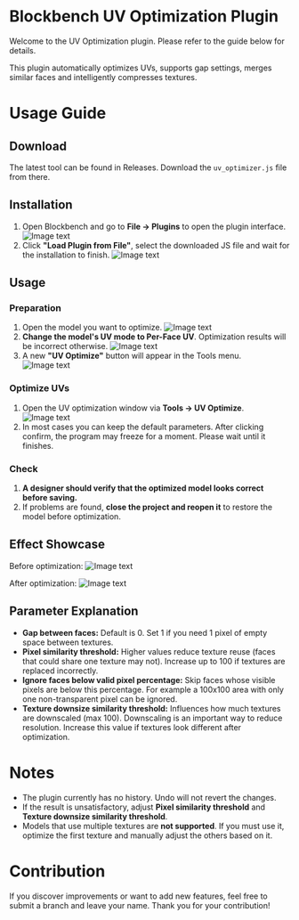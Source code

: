 # Blockbench UV Optimization Plugin

Welcome to the UV Optimization plugin. Please refer to the guide below for details.

This plugin automatically optimizes UVs, supports gap settings, merges similar faces and intelligently compresses textures.

# Usage Guide

## Download

The latest tool can be found in Releases. Download the `uv_optimizer.js` file from there.

## Installation

1. Open Blockbench and go to **File -> Plugins** to open the plugin interface.
![Image text](https://nie.res.netease.com/r/pic/20250507/39d03786-2587-4953-8094-e366dfbca73f.png)
2. Click **"Load Plugin from File"**, select the downloaded JS file and wait for the installation to finish.
![Image text](https://nie.res.netease.com/r/pic/20250507/dfebe45a-ca18-496f-8c27-bb5aba2938f8.png)

## Usage

### Preparation

1. Open the model you want to optimize.
![Image text](https://nie.res.netease.com/r/pic/20250507/583089e1-fd05-4a97-b05d-c4712871f9f7.png)
2. **Change the model's UV mode to Per-Face UV**. Optimization results will be incorrect otherwise.
![Image text](https://nie.res.netease.com/r/pic/20250507/5fd76a7f-34c4-4811-9bf6-ee39f8ae0e30.png)
3. A new **"UV Optimize"** button will appear in the Tools menu.
![Image text](https://nie.res.netease.com/r/pic/20250507/47427afe-8e57-4f22-8cb8-12dbee07b30a.png)

### Optimize UVs

1. Open the UV optimization window via **Tools -> UV Optimize**.
![Image text](https://nie.res.netease.com/r/pic/20250507/f638bc69-6eaa-43d0-a46b-b614bacc9308.png)
2. In most cases you can keep the default parameters. After clicking confirm, the program may freeze for a moment. Please wait until it finishes.

### Check

1. **A designer should verify that the optimized model looks correct before saving.**
2. If problems are found, **close the project and reopen it** to restore the model before optimization.

## Effect Showcase

Before optimization:
![Image text](https://nie.res.netease.com/r/pic/20250507/f4d6f85b-978c-45e5-982c-6f226fbcb9fd.png)

After optimization:
![Image text](https://nie.res.netease.com/r/pic/20250507/74c7da24-1488-46eb-91a3-5ce2c61b0c10.png)

## Parameter Explanation

- **Gap between faces:** Default is 0. Set 1 if you need 1 pixel of empty space between textures.
- **Pixel similarity threshold:** Higher values reduce texture reuse (faces that could share one texture may not). Increase up to 100 if textures are replaced incorrectly.
- **Ignore faces below valid pixel percentage:** Skip faces whose visible pixels are below this percentage. For example a 100x100 area with only one non-transparent pixel can be ignored.
- **Texture downsize similarity threshold:** Influences how much textures are downscaled (max 100). Downscaling is an important way to reduce resolution. Increase this value if textures look different after optimization.

# Notes

- The plugin currently has no history. Undo will not revert the changes.
- If the result is unsatisfactory, adjust **Pixel similarity threshold** and **Texture downsize similarity threshold**.
- Models that use multiple textures are **not supported**. If you must use it, optimize the first texture and manually adjust the others based on it.

# Contribution

If you discover improvements or want to add new features, feel free to submit a branch and leave your name. Thank you for your contribution!
